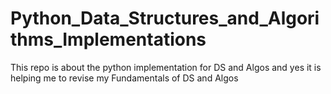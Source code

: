 # Python_Data_Structures_and_Algorithms_Implementations
This repo is about the python implementation for DS and Algos and yes it is helping me to revise my Fundamentals of DS and Algos
